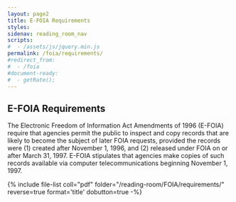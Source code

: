 ```yaml
---
layout: page2
title: E-FOIA Requirements
styles:
sidenav: reading_room_nav
scripts:
#  - /assets/js/jquery.min.js
permalink: /foia/requirements/
#redirect_from:
#  - /foia
#document-ready:
#  - getRate();
---
```


## E-FOIA Requirements

The Electronic Freedom of Information Act Amendments of 1996 (E-FOIA) require that agencies permit the public to inspect and copy records that are likely to become the subject of later FOIA requests, provided the records were (1) created after November 1, 1996, and (2) released under FOIA on or after March 31, 1997. E-FOIA stipulates that agencies make copies of such records available via computer telecommunications beginning November 1, 1997.

{% include file-list coll="pdf" folder="/reading-room/FOIA/requirements/" reverse=true format='title' dobutton=true -%}

<!-- CONTENT END -->
